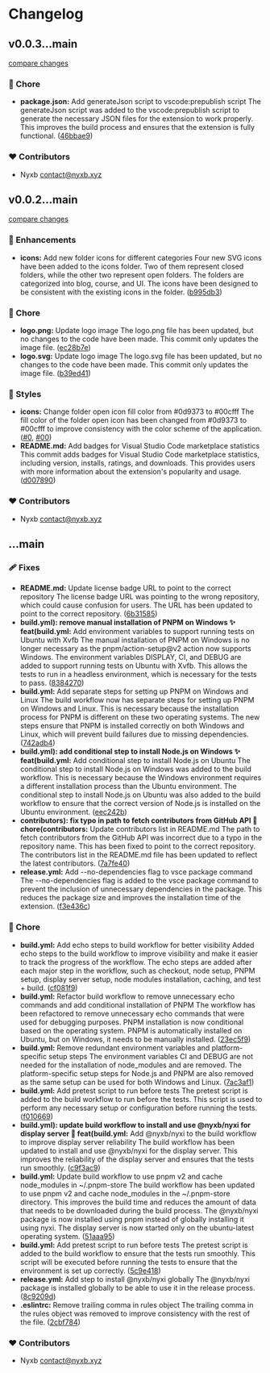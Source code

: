 # Changelog


## v0.0.3...main

[compare changes](https://github.com/nyxblabs/materialiconic/compare/v0.0.3...main)


### 🏡 Chore

  - **package.json:** Add generateJson script to vscode:prepublish script The generateJson script was added to the vscode:prepublish script to generate the necessary JSON files for the extension to work properly. This improves the build process and ensures that the extension is fully functional. ([46bbae9](https://github.com/nyxblabs/materialiconic/commit/46bbae9))

### ❤️  Contributors

- Nyxb <contact@nyxb.xyz>

## v0.0.2...main

[compare changes](https://github.com/nyxblabs/materialiconic/compare/v0.0.2...main)


### 🚀 Enhancements

  - **icons:** Add new folder icons for different categories Four new SVG icons have been added to the icons folder. Two of them represent closed folders, while the other two represent open folders. The folders are categorized into blog, course, and UI. The icons have been designed to be consistent with the existing icons in the folder. ([b995db3](https://github.com/nyxblabs/materialiconic/commit/b995db3))

### 🏡 Chore

  - **logo.png:** Update logo image The logo.png file has been updated, but no changes to the code have been made. This commit only updates the image file. ([ec28b7e](https://github.com/nyxblabs/materialiconic/commit/ec28b7e))
  - **logo.svg:** Update logo image The logo.svg file has been updated, but no changes to the code have been made. This commit only updates the image file. ([b39ed41](https://github.com/nyxblabs/materialiconic/commit/b39ed41))

### 🎨 Styles

  - **icons:** Change folder open icon fill color from #0d9373 to #00cfff The fill color of the folder open icon has been changed from #0d9373 to #00cfff to improve consistency with the color scheme of the application. ([#0](https://github.com/nyxblabs/materialiconic/issues/0), [#00](https://github.com/nyxblabs/materialiconic/issues/00))
  - **README.md:** Add badges for Visual Studio Code marketplace statistics This commit adds badges for Visual Studio Code marketplace statistics, including version, installs, ratings, and downloads. This provides users with more information about the extension's popularity and usage. ([d007890](https://github.com/nyxblabs/materialiconic/commit/d007890))

### ❤️  Contributors

- Nyxb <contact@nyxb.xyz>

## ...main


### 🩹 Fixes

  - **README.md:** Update license badge URL to point to the correct repository The license badge URL was pointing to the wrong repository, which could cause confusion for users. The URL has been updated to point to the correct repository. ([6b31585](https://github.com/nyxblabs/materialiconic/commit/6b31585))
  - **build.yml): remove manual installation of PNPM on Windows ✨ feat(build.yml:** Add environment variables to support running tests on Ubuntu with Xvfb The manual installation of PNPM on Windows is no longer necessary as the pnpm/action-setup@v2 action now supports Windows. The environment variables DISPLAY, CI, and DEBUG are added to support running tests on Ubuntu with Xvfb. This allows the tests to run in a headless environment, which is necessary for the tests to pass. ([8384270](https://github.com/nyxblabs/materialiconic/commit/8384270))
  - **build.yml:** Add separate steps for setting up PNPM on Windows and Linux The build workflow now has separate steps for setting up PNPM on Windows and Linux. This is necessary because the installation process for PNPM is different on these two operating systems. The new steps ensure that PNPM is installed correctly on both Windows and Linux, which will prevent build failures due to missing dependencies. ([742adb4](https://github.com/nyxblabs/materialiconic/commit/742adb4))
  - **build.yml): add conditional step to install Node.js on Windows ✨ feat(build.yml:** Add conditional step to install Node.js on Ubuntu The conditional step to install Node.js on Windows was added to the build workflow. This is necessary because the Windows environment requires a different installation process than the Ubuntu environment. The conditional step to install Node.js on Ubuntu was also added to the build workflow to ensure that the correct version of Node.js is installed on the Ubuntu environment. ([eec242b](https://github.com/nyxblabs/materialiconic/commit/eec242b))
  - **contributors): fix typo in path to fetch contributors from GitHub API 🚀 chore(contributors:** Update contributors list in README.md The path to fetch contributors from the GitHub API was incorrect due to a typo in the repository name. This has been fixed to point to the correct repository. The contributors list in the README.md file has been updated to reflect the latest contributors. ([7a7fe40](https://github.com/nyxblabs/materialiconic/commit/7a7fe40))
  - **release.yml:** Add --no-dependencies flag to vsce package command The --no-dependencies flag is added to the vsce package command to prevent the inclusion of unnecessary dependencies in the package. This reduces the package size and improves the installation time of the extension. ([f3e436c](https://github.com/nyxblabs/materialiconic/commit/f3e436c))

### 🏡 Chore

  - **build.yml:** Add echo steps to build workflow for better visibility Added echo steps to the build workflow to improve visibility and make it easier to track the progress of the workflow. The echo steps are added after each major step in the workflow, such as checkout, node setup, PNPM setup, display server setup, node modules installation, caching, and test + build. ([cf081f9](https://github.com/nyxblabs/materialiconic/commit/cf081f9))
  - **build.yml:** Refactor build workflow to remove unnecessary echo commands and add conditional installation of PNPM The workflow has been refactored to remove unnecessary echo commands that were used for debugging purposes. PNPM installation is now conditional based on the operating system. PNPM is automatically installed on Ubuntu, but on Windows, it needs to be manually installed. ([23ec5f9](https://github.com/nyxblabs/materialiconic/commit/23ec5f9))
  - **build.yml:** Remove redundant environment variables and platform-specific setup steps The environment variables CI and DEBUG are not needed for the installation of node_modules and are removed. The platform-specific setup steps for Node.js and PNPM are also removed as the same setup can be used for both Windows and Linux. ([7ac3af1](https://github.com/nyxblabs/materialiconic/commit/7ac3af1))
  - **build.yml:** Add pretest script to run before tests The pretest script is added to the build workflow to run before the tests. This script is used to perform any necessary setup or configuration before running the tests. ([f010669](https://github.com/nyxblabs/materialiconic/commit/f010669))
  - **build.yml): update build workflow to install and use @nyxb/nyxi for display server 🚀 feat(build.yml:** Add @nyxb/nyxi to the build workflow to improve display server reliability The build workflow has been updated to install and use @nyxb/nyxi for the display server. This improves the reliability of the display server and ensures that the tests run smoothly. ([c9f3ac9](https://github.com/nyxblabs/materialiconic/commit/c9f3ac9))
  - **build.yml:** Update build workflow to use pnpm v2 and cache node_modules in ~/.pnpm-store The build workflow has been updated to use pnpm v2 and cache node_modules in the ~/.pnpm-store directory. This improves the build time and reduces the amount of data that needs to be downloaded during the build process. The @nyxb/nyxi package is now installed using pnpm instead of globally installing it using nyxi. The display server is now started only on the ubuntu-latest operating system. ([51aaa95](https://github.com/nyxblabs/materialiconic/commit/51aaa95))
  - **build.yml:** Add pretest script to run before tests The pretest script is added to the build workflow to ensure that the tests run smoothly. This script will be executed before running the tests to ensure that the environment is set up correctly. ([5c9e418](https://github.com/nyxblabs/materialiconic/commit/5c9e418))
  - **release.yml:** Add step to install @nyxb/nyxi globally The @nyxb/nyxi package is installed globally to be able to use it in the release process. ([8c9209d](https://github.com/nyxblabs/materialiconic/commit/8c9209d))
  - **.eslintrc:** Remove trailing comma in rules object The trailing comma in the rules object was removed to improve consistency with the rest of the file. ([2cbf784](https://github.com/nyxblabs/materialiconic/commit/2cbf784))

### ❤️  Contributors

- Nyxb <contact@nyxb.xyz>

